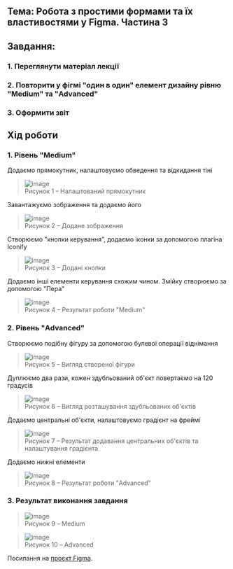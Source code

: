 ## Тема: Робота з простими формами та їх властивостями у Figma. Частина 3

## Завдання:

### 1.	Переглянути матеріал лекції

### 2.	Повторити у фігмі "один в один" елемент дизайну рівню "Medium" та "Advanced"

### 3.  Оформити звіт

## Хід роботи

### 1.	Рівень "Medium"

Додаємо прямокутник, налаштовуємо обведення та відкидання тіні

>![image](https://github.com/gn4r4/UI-UX/blob/main/workshop_6/images/2.png?raw=true)\
>Рисунок 1 – Налаштований прямокутник

Завантажуємо зображення та додаємо його

>![image](https://github.com/gn4r4/UI-UX/blob/main/workshop_6/images/3.png?raw=true)\
>Рисунок 2 – Додане зображення

Створюємо "кнопки керування", додаємо іконки за допомогою плагіна Iconify

>![image](https://github.com/gn4r4/UI-UX/blob/main/workshop_6/images/4.png?raw=true)\
>Рисунок 3 – Додані кнопки

Додаємо інші елементи керування схожим чином. Змійку створюємо за допомогою "Пера"

>![image](https://github.com/gn4r4/UI-UX/blob/main/workshop_6/images/5.png?raw=true)\
>Рисунок 4 – Результат роботи "Medium"

### 2.	Рівень "Advanced"

Створюємо подібну фігуру за допомогою булевої операції віднімання

>![image](https://github.com/gn4r4/UI-UX/blob/main/workshop_6/images/6.png?raw=true)\
>Рисунок 5 – Вигляд створеної фігури

Дуплюємо два рази, кожен здубльований об'єкт повертаємо на 120 градусів

>![image](https://github.com/gn4r4/UI-UX/blob/main/workshop_6/images/7.png?raw=true)\
>Рисунок 6 – Вигляд розташування здубльованих об'єктів

Додаємо центральні об'єкти, налаштовуємо градієнт на фреймі

>![image](https://github.com/gn4r4/UI-UX/blob/main/workshop_6/images/8.png?raw=true)\
>Рисунок 7 – Результат додавання центральних об'єктів та налаштування градієнта

Додаємо нижні елементи

>![image](https://github.com/gn4r4/UI-UX/blob/main/workshop_6/images/99.png?raw=true)\
>Рисунок 8 – Результат роботи "Advanced"

### 3.	Результат виконання завдання

>![image](https://github.com/gn4r4/UI-UX/blob/main/workshop_6/images/Frame1.png?raw=true)\
>Рисунок 9 – Medium

>![image](https://github.com/gn4r4/UI-UX/blob/main/workshop_6/images/Frame22.png?raw=true)\
>Рисунок 10 – Advanced

Посилання на [проєкт Figma](https://www.figma.com/design/IskIprC67Z2cU9osvjMGBz/Untitled?node-id=0-1&t=2ipXmNTxigE4Mr7P-1).
